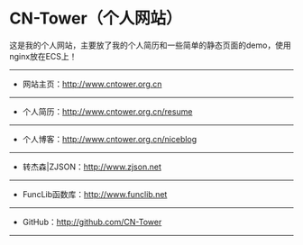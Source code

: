 # CN-Tower（个人网站）

这是我的个人网站，主要放了我的个人简历和一些简单的静态页面的demo，使用nginx放在ECS上！

-------------------------------------------------------------------------------
- 网站主页：http://www.cntower.org.cn

-------------------------------------------------------------------------------
- 个人简历：http://www.cntower.org.cn/resume

-------------------------------------------------------------------------------
- 个人博客：http://www.cntower.org.cn/niceblog

-------------------------------------------------------------------------------
- 转杰森|ZJSON：http://www.zjson.net

-------------------------------------------------------------------------------
- FuncLib函数库：http://www.funclib.net

-------------------------------------------------------------------------------
- GitHub：http://github.com/CN-Tower

-------------------------------------------------------------------------------
